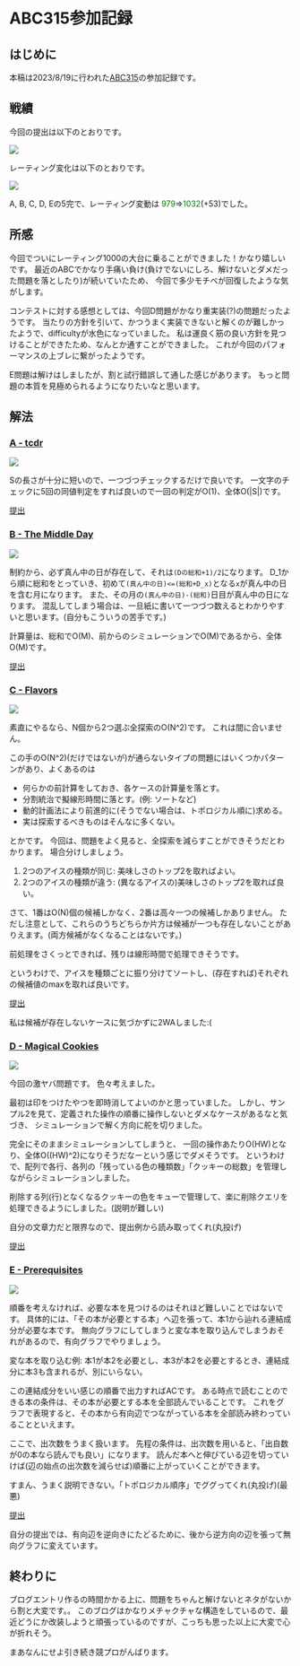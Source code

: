 # ABC315参加記録

## はじめに
本稿は2023/8/19に行われた[ABC315](https://atcoder.jp/contests/abc315)の参加記録です。

## 戦績
今回の提出は以下のとおりです。

![](https://res.cloudinary.com/dqoqdn2sk/image/upload/v1692866452/pictures/abc315/submission-min_cgxixc.png)

レーティング変化は以下のとおりです。

![](https://res.cloudinary.com/dqoqdn2sk/image/upload/v1692866452/pictures/abc315/rating-min_auhqpi.png)

A, B, C, D, Eの5完で、レーティング変動は
<span style="color: green;">979</span>=><span style="color: green;">1032</span>(+53)でした。

## 所感
今回でついにレーティング1000の大台に乗ることができました！かなり嬉しいです。
最近のABCでかなり手痛い負け(負けでないにしろ、解けないとダメだった問題を落としたり)が続いていたため、
今回で多少モチベが回復したような気がします。

コンテストに対する感想としては、今回D問題がかなり重実装(?)の問題だったようです。
当たりの方針を引いて、かつうまく実装できないと解くのが難しかったようで、difficultyが水色になっていました。
私は運良く筋の良い方針を見つけることができたため、なんとか通すことができました。
これが今回のパフォーマンスの上ブレに繋がったようです。

E問題は解けはしましたが、割と試行錯誤して通した感じがあります。
もっと問題の本質を見極められるようになりたいなと思います。

## 解法
### [A - tcdr](https://atcoder.jp/contests/abc315/tasks/abc315_a)

![](https://res.cloudinary.com/dqoqdn2sk/image/upload/v1692866452/pictures/abc315/A-min_ftencj.png)

Sの長さが十分に短いので、一つづつチェックするだけで良いです。
一文字のチェックに5回の同値判定をすれば良いので一回の判定がO(1)、全体O(|S|)です。

[提出](https://atcoder.jp/contests/abc315/submissions/44708870)

### [B - The Middle Day](https://atcoder.jp/contests/abc315/tasks/abc315_b)

![](https://res.cloudinary.com/dqoqdn2sk/image/upload/v1692866452/pictures/abc315/B-min_vdc9k2.png)

制約から、必ず真ん中の日が存在して、それは`(Dの総和+1)/2`になります。
D_1から順に総和をとっていき、初めて`(真ん中の日)<=(総和+D_x)`となる`x`が真ん中の日を含む月になります。
また、その月の`(真ん中の日)-(総和)`日目が真ん中の日になります。
混乱してしまう場合は、一旦紙に書いて一つづつ数えるとわかりやすいと思います。(自分もこういうの苦手です。)

計算量は、総和でO(M)、前からのシミュレーションでO(M)であるから、全体O(M)です。

[提出](https://atcoder.jp/contests/abc315/submissions/44715086)

### [C - Flavors](https://atcoder.jp/contests/abc315/tasks/abc315_c)

![](https://res.cloudinary.com/dqoqdn2sk/image/upload/v1692866452/pictures/abc315/C-min_g3tl0f.png)

素直にやるなら、N個から2つ選ぶ全探索のO(N^2)です。
これは間に合いません。

この手のO(N^2)(だけではないが)が通らないタイプの問題にはいくつかパターンがあり、よくあるのは

- 何らかの前計算をしておき、各ケースの計算量を落とす。
- 分割統治で擬線形時間に落とす。(例: ソートなど)
- 動的計画法により前進的に(そうでない場合は、トポロジカル順に)求める。
- 実は探索するべきものはそんなに多くない。

とかです。
今回は、問題をよく見ると、全探索を減らすことができそうだとわかります。
場合分けしましょう。

1. 2つのアイスの種類が同じ: 美味しさのトップ2を取ればよい。
2. 2つのアイスの種類が違う: (異なるアイスの)美味しさのトップ2を取れば良い。

さて、1番はO(N)個の候補しかなく、2番は高々一つの候補しかありません。
ただし注意として、これらのうちどちらか片方は候補が一つも存在しないことがありえます。(両方候補がなくなることはないです。)

前処理をさくっとできれば、残りは線形時間で処理できそうです。

というわけで、アイスを種類ごとに振り分けてソートし、(存在すれば)それぞれの候補値のmaxを取れば良いです。

[提出](https://atcoder.jp/contests/abc315/submissions/44724476)

私は候補が存在しないケースに気づかずに2WAしました:(

### [D - Magical Cookies](https://atcoder.jp/contests/abc315/tasks/abc315_d)

![](https://res.cloudinary.com/dqoqdn2sk/image/upload/v1692866452/pictures/abc315/D-min_fwc8du.png)

今回の激ヤバ問題です。
色々考えました。

最初は印をつけたやつを即時消してよいのかと思っていました。
しかし、サンプル2を見て、定義された操作の順番に操作しないとダメなケースがあるなと気づき、
シミュレーションで解く方向に舵を切りました。

完全にそのままシミュレーションしてしまうと、
一回の操作あたりO(HW)となり、全体O((HW)^2)になりそうだなーという感じでダメそうです。
というわけで、配列で各行、各列の「残っている色の種類数」「クッキーの総数」を管理しながらシミュレーションしました。

削除する列(行)となくなるクッキーの色をキューで管理して、楽に削除クエリを処理できるようにしました。(説明が難しい)

自分の文章力だと限界なので、提出例から読み取ってくれ(丸投げ)

[提出](https://atcoder.jp/contests/abc315/submissions/44746830)

### [E - Prerequisites](https://atcoder.jp/contests/abc315/tasks/abc315_e)

![](https://res.cloudinary.com/dqoqdn2sk/image/upload/v1692866453/pictures/abc315/E-min_zoe7ub.png)

順番を考えなければ、必要な本を見つけるのはそれほど難しいことではないです。
具体的には、「その本が必要とする本」へ辺を張って、本1から辿れる連結成分が必要な本です。
無向グラフにしてしまうと変な本を取り込んでしまうおそれがあるので、有向グラフでやりましょう。

変な本を取り込む例: 本1が本2を必要とし、本3が本2を必要とするとき、連結成分に本3も含まれるが、別にいらない。

この連結成分をいい感じの順番で出力すればACです。
ある時点で読むことのできる本の条件は、その本が必要とする本を全部読んでいることです。
これをグラフで表現すると、その本から有向辺でつながっている本を全部読み終わっていることといえます。

ここで、出次数をうまく扱います。
先程の条件は、出次数を用いると、「出自数が0の本なら読んでも良い」になります。
読んだ本へと伸びている辺を切っていけば(辺の始点の出次数を減らせば)順番に上がっていくことができます。

すまん、うまく説明できない。「トポロジカル順序」でググってくれ(丸投げ)(最悪)

[提出](https://atcoder.jp/contests/abc315/submissions/44760033)

自分の提出では、有向辺を逆向きにたどるために、後から逆方向の辺を張って無向グラフに変えています。

## 終わりに
ブログエントリ作るの時間かかる上に、問題をちゃんと解けないとネタがないから割と大変です。。
このブログはかなりメチャクチャな構造をしているので、最近どうにか改装しようと頑張っているのですが、こっちも思った以上に大変で心が折れそう。

まあなんにせよ引き続き競プロがんばります。
